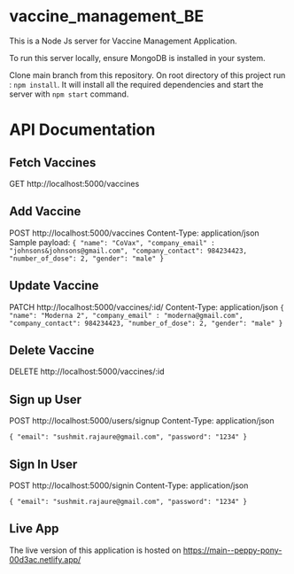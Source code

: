 # vaccine_management_BE

This is a Node Js server for Vaccine Management Application.

To run this server locally, ensure MongoDB is installed in your system. 

Clone main branch from this repository. On root directory of this project run : `npm install`. It will install all the required dependencies and start the server with `npm start` command.

# API Documentation

## Fetch Vaccines
  GET http://localhost:5000/vaccines
   
## Add Vaccine
  POST http://localhost:5000/vaccines
Content-Type: application/json
Sample payload: `{
  "name": "CoVax",
  "company_email" : "johnsons&johnsons@gmail.com",
  "company_contact": 984234423,
  "number_of_dose": 2,
  "gender": "male"
}`

## Update Vaccine
  PATCH http://localhost:5000/vaccines/:id/
Content-Type: application/json
  `{
  "name": "Moderna 2",
  "company_email" : "moderna@gmail.com",
  "company_contact": 984234423,
  "number_of_dose": 2,
  "gender": "male"
}`

## Delete Vaccine 
  DELETE http://localhost:5000/vaccines/:id
  
## Sign up User
 POST http://localhost:5000/users/signup
Content-Type: application/json

`{
  "email": "sushmit.rajaure@gmail.com",
  "password": "1234"
}`

## Sign In User
POST http://localhost:5000/signin
Content-Type: application/json

`{
  "email": "sushmit.rajaure@gmail.com",
  "password": "1234"
}`

## Live App
The live version of this application is hosted on https://main--peppy-pony-00d3ac.netlify.app/

